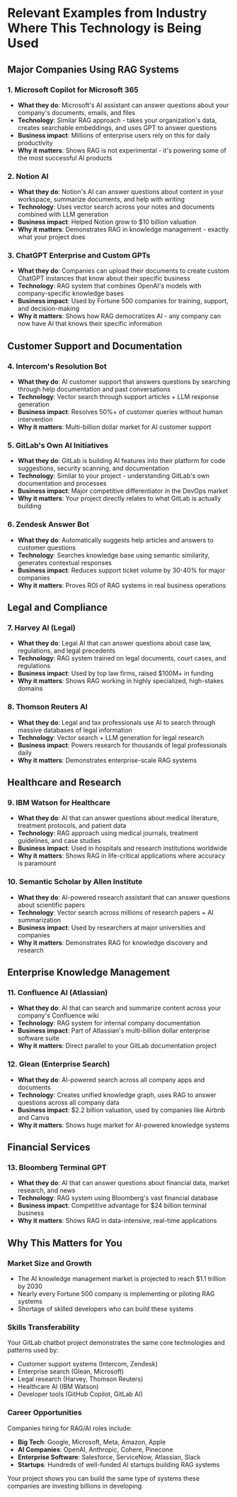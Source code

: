 # Relevant Examples from Industry Where This Technology is Being Used

## Major Companies Using RAG Systems

### 1. **Microsoft Copilot for Microsoft 365**
- **What they do**: Microsoft's AI assistant can answer questions about your company's documents, emails, and files
- **Technology**: Similar RAG approach - takes your organization's data, creates searchable embeddings, and uses GPT to answer questions
- **Business impact**: Millions of enterprise users rely on this for daily productivity
- **Why it matters**: Shows RAG is not experimental - it's powering some of the most successful AI products

### 2. **Notion AI**
- **What they do**: Notion's AI can answer questions about content in your workspace, summarize documents, and help with writing
- **Technology**: Uses vector search across your notes and documents combined with LLM generation
- **Business impact**: Helped Notion grow to $10 billion valuation
- **Why it matters**: Demonstrates RAG in knowledge management - exactly what your project does

### 3. **ChatGPT Enterprise and Custom GPTs**
- **What they do**: Companies can upload their documents to create custom ChatGPT instances that know about their specific business
- **Technology**: RAG system that combines OpenAI's models with company-specific knowledge bases
- **Business impact**: Used by Fortune 500 companies for training, support, and decision-making
- **Why it matters**: Shows how RAG democratizes AI - any company can now have AI that knows their specific information

## Customer Support and Documentation

### 4. **Intercom's Resolution Bot**
- **What they do**: AI customer support that answers questions by searching through help documentation and past conversations
- **Technology**: Vector search through support articles + LLM response generation
- **Business impact**: Resolves 50%+ of customer queries without human intervention
- **Why it matters**: Multi-billion dollar market for AI customer support

### 5. **GitLab's Own AI Initiatives**
- **What they do**: GitLab is building AI features into their platform for code suggestions, security scanning, and documentation
- **Technology**: Similar to your project - understanding GitLab's own documentation and processes
- **Business impact**: Major competitive differentiator in the DevOps market
- **Why it matters**: Your project directly relates to what GitLab is actually building

### 6. **Zendesk Answer Bot**
- **What they do**: Automatically suggests help articles and answers to customer questions
- **Technology**: Searches knowledge base using semantic similarity, generates contextual responses
- **Business impact**: Reduces support ticket volume by 30-40% for major companies
- **Why it matters**: Proves ROI of RAG systems in real business operations

## Legal and Compliance

### 7. **Harvey AI (Legal)**
- **What they do**: Legal AI that can answer questions about case law, regulations, and legal precedents
- **Technology**: RAG system trained on legal documents, court cases, and regulations
- **Business impact**: Used by top law firms, raised $100M+ in funding
- **Why it matters**: Shows RAG working in highly specialized, high-stakes domains

### 8. **Thomson Reuters AI**
- **What they do**: Legal and tax professionals use AI to search through massive databases of legal information
- **Technology**: Vector search + LLM generation for legal research
- **Business impact**: Powers research for thousands of legal professionals daily
- **Why it matters**: Demonstrates enterprise-scale RAG systems

## Healthcare and Research

### 9. **IBM Watson for Healthcare**
- **What they do**: AI that can answer questions about medical literature, treatment protocols, and patient data
- **Technology**: RAG approach using medical journals, treatment guidelines, and case studies
- **Business impact**: Used in hospitals and research institutions worldwide
- **Why it matters**: Shows RAG in life-critical applications where accuracy is paramount

### 10. **Semantic Scholar by Allen Institute**
- **What they do**: AI-powered research assistant that can answer questions about scientific papers
- **Technology**: Vector search across millions of research papers + AI summarization
- **Business impact**: Used by researchers at major universities and companies
- **Why it matters**: Demonstrates RAG for knowledge discovery and research

## Enterprise Knowledge Management

### 11. **Confluence AI (Atlassian)**
- **What they do**: AI that can search and summarize content across your company's Confluence wiki
- **Technology**: RAG system for internal company documentation
- **Business impact**: Part of Atlassian's multi-billion dollar enterprise software suite
- **Why it matters**: Direct parallel to your GitLab documentation project

### 12. **Glean (Enterprise Search)**
- **What they do**: AI-powered search across all company apps and documents
- **Technology**: Creates unified knowledge graph, uses RAG to answer questions across all company data
- **Business impact**: $2.2 billion valuation, used by companies like Airbnb and Canva
- **Why it matters**: Shows huge market for AI-powered knowledge systems

## Financial Services

### 13. **Bloomberg Terminal GPT**
- **What they do**: AI that can answer questions about financial data, market research, and news
- **Technology**: RAG system using Bloomberg's vast financial database
- **Business impact**: Competitive advantage for $24 billion terminal business
- **Why it matters**: Shows RAG in data-intensive, real-time applications

## Why This Matters for You

### **Market Size and Growth**
- The AI knowledge management market is projected to reach $1.1 trillion by 2030
- Nearly every Fortune 500 company is implementing or piloting RAG systems
- Shortage of skilled developers who can build these systems

### **Skills Transferability**
Your GitLab chatbot project demonstrates the same core technologies and patterns used by:
- Customer support systems (Intercom, Zendesk)
- Enterprise search (Glean, Microsoft)
- Legal research (Harvey, Thomson Reuters)
- Healthcare AI (IBM Watson)
- Developer tools (GitHub Copilot, GitLab AI)

### **Career Opportunities**
Companies hiring for RAG/AI roles include:
- **Big Tech**: Google, Microsoft, Meta, Amazon, Apple
- **AI Companies**: OpenAI, Anthropic, Cohere, Pinecone
- **Enterprise Software**: Salesforce, ServiceNow, Atlassian, Slack
- **Startups**: Hundreds of well-funded AI startups building RAG systems

Your project shows you can build the same type of systems these companies are investing billions in developing.
